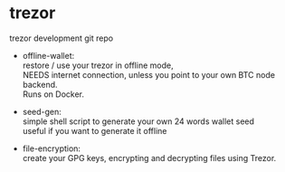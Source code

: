 # trezor
trezor development git repo <br>

* offline-wallet: <br>
restore / use your trezor in offline mode, <br>
NEEDS internet connection, unless you point to your own BTC node backend. <br>
Runs on Docker. <br>

* seed-gen: <br>
simple shell script to generate your own 24 words wallet seed <br>
useful if you want to generate it offline <br>

* file-encryption: <br>
create your GPG keys, encrypting and decrypting files using Trezor. <br>